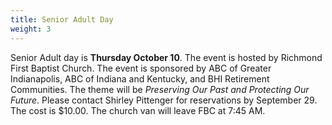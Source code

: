 ```yaml
---
title: Senior Adult Day
weight: 3
---
```


Senior Adult day is **Thursday October 10**. The event is hosted by Richmond First Baptist Church.  The event is sponsored by ABC of Greater Indianapolis, ABC of Indiana and Kentucky, and BHI Retirement Communities. The theme will be *Preserving Our Past and Protecting Our Future*. Please contact Shirley Pittenger for reservations by September 29. The cost is $10.00. The church van will leave FBC at 7:45 AM.